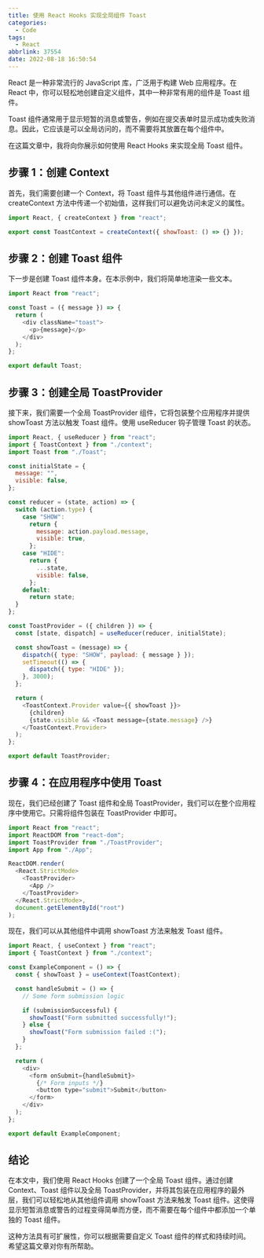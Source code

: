 ```yaml
---
title: 使用 React Hooks 实现全局组件 Toast
categories:
  - Code
tags:
  - React
abbrlink: 37554
date: 2022-08-18 16:50:54
---
```


React 是一种非常流行的 JavaScript 库，广泛用于构建 Web 应用程序。在 React 中，你可以轻松地创建自定义组件，其中一种非常有用的组件是 Toast 组件。

Toast 组件通常用于显示短暂的消息或警告，例如在提交表单时显示成功或失败消息。因此，它应该是可以全局访问的，而不需要将其放置在每个组件中。

在这篇文章中，我将向你展示如何使用 React Hooks 来实现全局 Toast 组件。

## 步骤 1：创建 Context

首先，我们需要创建一个 Context，将 Toast 组件与其他组件进行通信。在 createContext 方法中传递一个初始值，这样我们可以避免访问未定义的属性。

```javascript
import React, { createContext } from "react";

export const ToastContext = createContext({ showToast: () => {} });
```

## 步骤 2：创建 Toast 组件

下一步是创建 Toast 组件本身。在本示例中，我们将简单地渲染一些文本。

```javascript
import React from "react";

const Toast = ({ message }) => {
  return (
    <div className="toast">
      <p>{message}</p>
    </div>
  );
};

export default Toast;
```

## 步骤 3：创建全局 ToastProvider

接下来，我们需要一个全局 ToastProvider 组件，它将包装整个应用程序并提供 showToast 方法以触发 Toast 组件。使用 useReducer 钩子管理 Toast 的状态。

```javascript
import React, { useReducer } from "react";
import { ToastContext } from "./context";
import Toast from "./Toast";

const initialState = {
  message: "",
  visible: false,
};

const reducer = (state, action) => {
  switch (action.type) {
    case "SHOW":
      return {
        message: action.payload.message,
        visible: true,
      };
    case "HIDE":
      return {
        ...state,
        visible: false,
      };
    default:
      return state;
  }
};

const ToastProvider = ({ children }) => {
  const [state, dispatch] = useReducer(reducer, initialState);

  const showToast = (message) => {
    dispatch({ type: "SHOW", payload: { message } });
    setTimeout(() => {
      dispatch({ type: "HIDE" });
    }, 3000);
  };

  return (
    <ToastContext.Provider value={{ showToast }}>
      {children}
      {state.visible && <Toast message={state.message} />}
    </ToastContext.Provider>
  );
};

export default ToastProvider;
```

## 步骤 4：在应用程序中使用 Toast

现在，我们已经创建了 Toast 组件和全局 ToastProvider，我们可以在整个应用程序中使用它。只需将组件包装在 ToastProvider 中即可。

```javascript
import React from "react";
import ReactDOM from "react-dom";
import ToastProvider from "./ToastProvider";
import App from "./App";

ReactDOM.render(
  <React.StrictMode>
    <ToastProvider>
      <App />
    </ToastProvider>
  </React.StrictMode>,
  document.getElementById("root")
);
```

现在，我们可以从其他组件中调用 showToast 方法来触发 Toast 组件。

```javascript
import React, { useContext } from "react";
import { ToastContext } from "./context";

const ExampleComponent = () => {
  const { showToast } = useContext(ToastContext);

  const handleSubmit = () => {
    // Some form submission logic

    if (submissionSuccessful) {
      showToast("Form submitted successfully!");
    } else {
      showToast("Form submission failed :(");
    }
  };

  return (
    <div>
      <form onSubmit={handleSubmit}>
        {/* Form inputs */}
        <button type="submit">Submit</button>
      </form>
    </div>
  );
};

export default ExampleComponent;
```

## 结论

在本文中，我们使用 React Hooks 创建了一个全局 Toast 组件。通过创建 Context、Toast 组件以及全局 ToastProvider，并将其包装在应用程序的最外层，我们可以轻松地从其他组件调用 showToast 方法来触发 Toast 组件。这使得显示短暂消息或警告的过程变得简单而方便，而不需要在每个组件中都添加一个单独的 Toast 组件。

这种方法具有可扩展性，你可以根据需要自定义 Toast 组件的样式和持续时间。希望这篇文章对你有所帮助。
